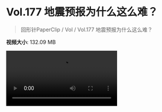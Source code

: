 # Vol.177 地震预报为什么这么难？

> 回形针PaperClip / Vol / Vol.177 地震预报为什么这么难？

**视频大小**: 132.09 MB

<div class="video"><video src="https://file.hsyhx.top/video/PaperClip/Vol/177.mp4" controls preload>🤔 您的浏览器不支持 video 标签</video></div>